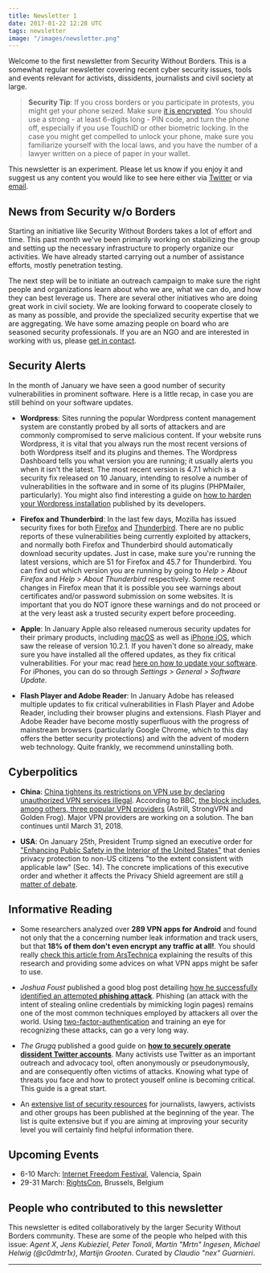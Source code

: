 ```yaml
---
title: Newsletter 1
date: 2017-01-22 12:28 UTC
tags: newsletter
image: "/images/newsletter.png"
---
```


Welcome to the first newsletter from Security Without Borders. This is a somewhat regular newsletter covering recent cyber security issues, tools and events relevant for activists, dissidents, journalists and civil society at large.

> **Security Tip**: If you cross borders or you participate in protests, you might get your phone seized. Make sure [it is encrypted](https://ssd.eff.org/en/module/how-encrypt-your-iphone). You should use a strong  - at least 6-digits long - PIN code, and turn the phone off, especially if you use TouchID or other biometric locking. In the case you might get compelled to unlock your phone, make sure you familiarize yourself with the local laws, and you have the number of a lawyer written on a piece of paper in your wallet.

This newsletter is an experiment. Please let us know if you enjoy it and suggest us any content you would like to see here either via [Twitter](https://twitter.com/swborders) or via [email](mailto:info@securitywithoutborders.org).


## News from Security w/o Borders

Starting an initiative like Security Without Borders takes a lot of effort and time.  This past month we've been primarily working on stabilizing the group and setting up the necessary infrastructure to properly organize our activities. We have already started carrying out a number of assistance efforts, mostly penetration testing.

The next step will be to initiate an outreach campaign to make sure the right people and organizations learn about who we are, what we can do, and how they can best leverage us. There are several other initiatives who are doing great work in civil society. We are looking forward to cooperate closely to as many as possible, and provide the specialized security expertise that we are aggregating. We have some amazing people on board who are seasoned security professionals. If you are an NGO and are interested in working with us, please [get in contact](mailto:info@securitywithoutborders.org).


## Security Alerts

In the month of January we have seen a good number of security vulnerabilities in prominent software. Here is a little recap, in case you are still behind on your software updates.

- **Wordpress**: Sites running the popular Wordpress content management system are constantly probed by all sorts of attackers and are commonly compromised to serve malicious content. If your website runs Wordpress, it is vital that you always run the most recent versions of both Wordpress itself and its plugins and themes. The Wordpress Dashboard tells you what version you are running; it usually alerts you when it isn't the latest. The most recent version is 4.7.1 which is a security fix released on 10 January, intending to resolve a number of vulnerabilities in the software and in some of its plugins (PHPMailer, particularly). You might also find interesting a guide on [how to harden your Wordpress installation](https://codex.wordpress.org/Hardening_WordPress) published by its developers.

- **Firefox and Thunderbird**: In the last few days, Mozilla has issued security fixes for both [Firefox](https://www.mozilla.org/en-US/security/advisories/mfsa2017-01/) and [Thunderbird](https://www.mozilla.org/en-US/security/advisories/mfsa2017-03/). There are no public reports of these vulnerabilities being currently exploited by attackers, and normally both Firefox and Thunderbird should automatically download security updates. Just in case, make sure you're running the latest versions, which are 51 for Firefox and 45.7 for Thunderbird. You can find out which version you are running by going to _Help > About Firefox_ and _Help > About Thunderbird_ respectively.
Some recent changes in Firefox mean that it is possible you see warnings about certificates and/or password submission on some websites. It is important that you do NOT ignore these warnings and do not proceed or at the very least ask a trusted security expert before proceeding.

- **Apple**: In January Apple also released numerous security updates for their primary products, including [macOS](https://support.apple.com/en-us/HT201222) as well as [iPhone iOS](https://support.apple.com/en-us/HT207482), which saw the release of version 10.2.1. If you haven't done so already, make sure you have installed all the offered updates, as they fix critical vulnerabilities. For your mac read [here on how to update your software](https://support.apple.com/en-us/HT201541). For iPhones, you can do so through _Settings > General > Software Update_.

- **Flash Player and Adobe Reader**: In January Adobe has released multiple updates to fix critical vulnerabilities in Flash Player and Adobe Reader, including their browser plugins and extensions. Flash Player and Adobe Reader have become mostly superfluous with the progress of mainstream browsers (particularly Google Chrome, which to this day offers the better security protections) and with the advent of modern web technology. Quite frankly, we recommend uninstalling both.


## Cyberpolitics

- **China**: [China tightens its restrictions on VPN use by declaring unauthorized VPN services illegal](http://www.scmp.com/news/china/policies-politics/article/2064587/chinas-move-clean-vpns-and-strengthen-great-firewall). According to BBC, [the block includes, among others, three popular VPN providers](http://www.bbc.com/news/technology-30982198) (Astrill, StrongVPN and Golden Frog). Major VPN providers are working on a solution. The ban continues until  March 31, 2018.

- **USA**: On January 25th, President Trump signed an executive order for ["Enhancing Public Safety in the Interior of the United States"](https://www.whitehouse.gov/the-press-office/2017/01/25/presidential-executive-order-enhancing-public-safety-interior-united) that denies privacy protection to non-US citizens "to the extent consistent with applicable law" (Sec. 14). The concrete implications of this executive order and whether it affects the Privacy Shield agreement are still [a matter of debate](https://www.lawfareblog.com/interior-security-executive-order-privacy-act-and-privacy-shield).


## Informative Reading

- Some researchers analyzed over **289 VPN apps for Android** and found not only that the a concerning number leak information and track users, but that **18% of them don't even encrypt any traffic at all!**. You should really [check this article from ArsTechnica](https://arstechnica.com/security/2017/01/majority-of-android-vpns-cant-be-trusted-to-make-users-more-secure/) explaining the results of this research and providing some advices on what VPN apps might be safer to use.

- _Joshua Foust_ published a good blog post detailing [how he successfully identified an attempted **phishing attack**](http://joshuafoust.com/how-to-spot-a-phishing-attack/). Phishing (an attack with the intent of stealing online credentials by mimicking login pages) remains one of the most common techniques employed by attackers all over the world. Using [two-factor-authentication](https://ssd.eff.org/en/module/how-enable-two-factor-authentication) and training an eye for recognizing these attacks, can go a very long way.

- _The Grugq_ published a good guide on [**how to securely operate dissident Twitter accounts**](https://medium.com/@thegrugq/twitter-activist-security-7c806bae9cb0). Many activists use Twitter as an important outreach and advocacy tool, often anonymously or pseudonymously, and are consequently often victims of attacks. Knowing what type of threats you face and how to protect youself online is becoming critical. This guide is a great start.

- An [extensive list of security resources](https://medium.com/tinfoil-press/current-digital-security-resources-5c88ba40ce5c#.khzgl4l92) for journalists, lawyers, activists and other groups has been published at the beginning of the year. The list is quite extensive but if you are aiming at improving your security level you will certainly find helpful information there.


## Upcoming Events

- 6-10 March: [Internet Freedom Festival](https://internetfreedomfestival.org/), Valencia, Spain
- 29-31 March: [RightsCon](https://www.rightscon.org/), Brussels, Belgium


## People who contributed to this newsletter

This newsletter is edited collaboratively by the larger Security Without Borders community. These are some of the people who helped with this issue: _Agent X_, _Jens Kubieziel_, _Peter Tonoli_, _Martin "Mrtn" Ingesen_, _Michael Helwig (@c0dmtr1x)_, _Martijn Grooten_. Curated by _Claudio "nex" Guarnieri_.

---

<!--Preferences: [LINK_PREFERENCES]  
Unsubscribe: [LINK_UNSUBSCRIBE]  
View this email in your browser: [LINK_BROWSER]-->
